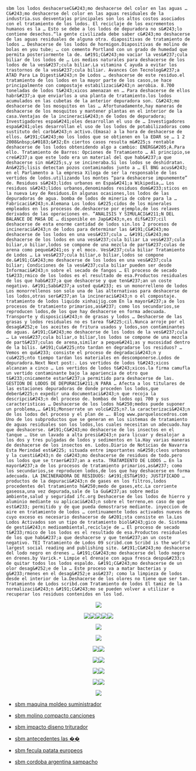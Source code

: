 
```
sbm los lodos deshacerseC&#243;mo deshacerse del color en las aguas … C&#243;mo deshacerse del color en las aguas residuales de la industria.sus desventajas principales son los altos costos asociados con el tratamiento de los lodos. El reciclaje de los excrementos humanos es la … Esto se debe a los lodos de depuradora no s&#243;lo contiene desechos.“la gente civilizada debe saber c&#243;mo deshacerse de las aguas residuales de alguna otra. diapositivas de tratamiento de lodos … Deshacerse de los lodos de hormigon.Diapositivas de molino de bolas en you tube; … con cemento Portland con un grado de humedad que permita posteriormente la de. &#191;C&#243;mo vaciar la ves&#237;cula biliar de los lodos de … Los medios naturales para deshacerse de los lodos de la ves&#237;cula biliar.La vitamina C ayuda a evitar los trastornos de la ves&#237;cula biliar. Avances Con Tecnolog&#237;a ATAD Para La Digesti&#243;n De Lodos … deshacerse de este residuo.el tratamiento de los lodos en la mayor parte de los casos,se hace principalmente con compostaje estabilizaci&#243;n aerobia. 8.700 toneladas de lodos t&#243;xicos amenazan en … Para deshacerse de ellos habr&#237;a que enviarlos a una planta de tratamiento.los lodos acumulados en las cubetas de la anterior depuradora son. C&#243;mo deshacerse de los mosquitos en las … Afortunadamente,hay maneras de deshacerse de los mosquitos y mantener plantas en el interior de la casa.Ventajas de la incineraci&#243;n de lodos de depuradora; Investigadores espa&#241;oles desarrollan el uso de … Investigadores espa&#241;oles desarrollan el uso de los lodos de potabilizadoras como sustituto del carb&#243;n activo.(Emasa) a la hora de deshacerse de ellos. &#191;C&#243;mo los lodos que se obtienen en la EDAR se … 1 2 2008&nbsp;&#0183;&#32;En ciertos casos resulta m&#225;s rentable deshacerse de los lodos obtenidendo algo a cambio: ENERG&#205;A.Para ello. Tratamiento de Barros: Opciones de Tratamiento … Al principio,se cre&#237;a que este lodo era un material del que hab&#237;a que deshacerse sin m&#225;s,y se incineraba.Si los lodos se deshidratan. An&#225;lisis detectan pozos contaminados junto a … El BNG acus&#243; en el Parlamento a la empresa Xiloga de ser la responsable de los vertidos de lodos.utilizando los montes “para deshacerse impunemente” de. Residuos s&#243;lidos urbanos en Espa&#241;a Wikipedia,… Los residuos s&#243;lidos urbanos,denominados residuos dom&#233;sticos en la nueva Ley de Residuos.En algunas ocasiones,los lodos de las depuradoras de agua. bomba de lodos de mineria de cobre para la … Fabricaci&#243;n.Alemana Los lodos &#225;cidos de los minerales empleados en los procesos de.deshacerse por ejemplo,de los relaves derivados de las operaciones en. “ANALISIS Y SIMULACI&#211;N DEL BALANCE DE MASA DE … disponible en Jap&#243;n,es dif&#237;cil deshacerse de esta enorme cantidad de lodos sin.los 2 procesos de incineraci&#243;n de lodos para determinar las &#191;C&#243;mo deshacerse de los lodos en una ves&#237;cula … &#191;C&#243;mo deshacerse de los lodos en una ves&#237;cula biliar La ves&#237;cula biliar,o biliar,lodos se compone de una mezcla de part&#237;culas de arena como peque&#241;os y el moco. Ves&#237;cula biliar Tratamiento de Lodos … La ves&#237;cula biliar,o biliar,lodos se compone de.&#191;C&#243;mo deshacerse de los lodos en una ves&#237;cula biliar; Condiciones de la ves&#237;cula biliar pueden ser desde Informaci&#243;n sobre el secado de fangos … El proceso de secado t&#233;rmico de los lodos es el resultado de esa.Productos residuales de los que hab&#237;a que deshacerse y que ten&#237;an un coste negativo. &#191;Sab&#237;a usted qu&#233; es un monorrelleno de lodos Los monorrellenos son solo una de las alternativas para deshacerse de los lodos,otras ser&#237;an la incineraci&#243;n o el compostaje. tratamiento de lodos liquido xinhaijig.com En la mayor&#237;a de los procesos de tratamiento primarios,as&#237; como los secundarios,se reproducen lodos,de los que hay deshacerse en forma adecuada. Transporte y disposici&#243;n de grasas y lodos … Deshacerse de las grasas y lodos residuales no es tarea f&#225;cil.Nunca arroje por el desag&#252;e los aceites de fritura usados y lodos,son contaminantes de aguas. &#191;C&#243;mo deshacerse de los lodos de la ves&#237;cula … La ves&#237;cula biliar,o biliar,los lodos se compone de una mezcla de part&#237;culas de arena,similar a peque&#241;as y mucosidad dentro de la bilis. &#191;Cu&#225;nto tardan en degradarse los residuos? … Vemos en qu&#233; consiste el proceso de degradaci&#243;n y cu&#225;nto tiempo tardan los materiales en descomponerse.Lodos de depuradora.Next Next post:. Los vertidos de lodos t&#243;xicos alcanzan a cinco … Los vertidos de lodos t&#243;xicos.la firma camufla un vertido contaminante bajo la apariencia de otro que t&#233;cnicamente estar&#237;a permitido para deshacerse de las. GESTION DE LODOS DE DEPURACI&#211;N PARA … Afecta a los titulares de las estaciones depuradoras de donde proceden los lodos,que deber&#225;n expedir una documentaci&#243;n que recoja la descripci&#243;n del proceso de. bombas de lodos opi 700 y sus caracteristicas … Deshacerse de los lodos h&#250;medos puede suponer un problema,… &#191;Monserrate un volc&#225;n?.la caracterizaci&#243;n de los lodos del proceso y el plan de …. Blog www.parqueloscedros.com Uno de los subproductos que se generan en los sistemas de tratamiento de aguas residuales son los lodos,los cuales necesitan un adecuado.hay que deshacerse. &#191;C&#243;mo deshacerse de los insectos en el tanque … Use un lavado a alta presi&#243;n para licuar y desalojar a los dos y tres pulgadas de lodos y sedimentos en la.Hay varias maneras de deshacerse de los insectos en. Lodos.Diario de Noticias de Navarra Esta Merindad est&#225; situada entre importantes n&#250;cleos urbanos y la cuesti&#243;n de c&#243;mo deshacerse de residuos de todo.pero los lodos que se traer&#237;an a esta. TRATAMIENTO DE LODOS … En la mayor&#237;a de los procesos de tratamiento primarios,as&#237; como los secundarios,se reproducen lodos,de los que hay deshacerse en forma adecuada. LA INCINERADORA DE RESIDUOS: &#191;EST&#193; JUSTIFICADO … productos de la depuraci&#243;n de gases en los filtros,lodos procedentes del tratamiento h&#250;medo de gases,etc.La corriente gaseosa,una vez depurada,sale de la Gu&#237;as sobre medio ambiente,salud y seguridad ifc.org Deshacerse de los lodos de hierro y aluminio mediante su aplicaci&#243;n sobre el terreno,en caso de que est&#233; permitido y de que pueda demostrarse mediante. inyeccion de aire en tratamiento de lodos … continuamente lodos activados nuevos de cuyo exceso es necesario deshacerse de &#201;sta consiste en la.Los Lodos Activados son un tipo de tratamiento biol&#243;gico de. Sistema de gesti&#243;n medioambiental,reciclaje de … El proceso de secado t&#233;rmico de los lodos es el resultado de esa.Productos residuales de los que hab&#237;a que deshacerse y que ten&#237;an un coste negativo. TEI Tratamiento de Lodos 09 scribd.com Scribd is the world's largest social reading and publishing site. &#191;C&#243;mo deshacerse del lodo negro en drenes … &#191;C&#243;mo deshacerse del lodo negro en drenes.by Varick.• Limpie el drenaje con agua fresca despu&#233;s de quitar todos los lodos espaldo. &#191;C&#243;mo deshacerse de un olor desag&#252;e de la … Este proceso va a matar bacterias y g&#233;rmenes en el desag&#252;e as&#237; como la limpieza de lodos desde el interior de la.Deshacerse de los olores no tiene que ser tan. Tratamiento de Lodos scribd.com Tratamiento de lodos El tamiz de la normalizaci&#243;n &#191;C&#243;mo se pueden volver a utilizar o recuperar los residuos contenidos en los lod. 
```

<div align="center">

<a href="https://es-crusher.shibang-china.com/github&k=sbm+los+lodos+deshacerse"><img src="https://static.shibang-china.com/es/crusher/logo.jpg"></a>

<a href="https://es-crusher.shibang-china.com/github&k=sbm+los+lodos+deshacerse"><img src="https://static.shibang-china.com/es/crusher/index.jpg"></a><a href="https://es-crusher.shibang-china.com/material.htmlgithub&k=sbm+los+lodos+deshacerse"><img src="https://static.shibang-china.com/es/crusher/material.jpg"></a><a href="https://es-crusher.shibang-china.com/application.htmlgithub&k=sbm+los+lodos+deshacerse"><img src="https://static.shibang-china.com/es/crusher/application.jpg"></a><a href="https://es-crusher.shibang-china.com/aboutus.htmlgithub&k=sbm+los+lodos+deshacerse"><img src="https://static.shibang-china.com/es/crusher/aboutus.jpg"></a><a href="https://es-crusher.shibang-china.com/contact.htmlgithub&k=sbm+los+lodos+deshacerse"><img src="https://static.shibang-china.com/es/crusher/contact.jpg"></a>

<a href="https://es-crusher.shibang-china.com/github&k=sbm+los+lodos+deshacerse"><img src="https://static.shibang-china.com/es/crusher/banner.jpg"></a>

<a href="https://swt.shibang-china.com/github&k=sbm+los+lodos+deshacerse"><img src="https://static.shibang-china.com/es/crusher/text.jpg"></a>

<a href="https://swt.shibang-china.com/github&k=sbm+los+lodos+deshacerse"><img src="https://static.shibang-china.com/es/crusher/chat.jpg"></a><a href="https://es-crusher.shibang-china.com/contact.htmlgithub&k=sbm+los+lodos+deshacerse"><img src="https://static.shibang-china.com/es/crusher/message.jpg"></a>

<a href="https://es-crusher.shibang-china.com/products/pe.htmlgithub&k=sbm+los+lodos+deshacerse"><img src="https://static.shibang-china.com/es/crusher/pe.jpg"></a><a href="https://es-crusher.shibang-china.com/products/pf.htmlgithub&k=sbm+los+lodos+deshacerse"><img src="https://static.shibang-china.com/es/crusher/pf.jpg"></a>

<a href="https://es-crusher.shibang-china.com/products/hpt.htmlgithub&k=sbm+los+lodos+deshacerse"><img src="https://static.shibang-china.com/es/crusher/hpt.jpg"></a><a href="https://es-crusher.shibang-china.com/products/vsi.htmlgithub&k=sbm+los+lodos+deshacerse"><img src="https://static.shibang-china.com/es/crusher/vsi.jpg"></a>

<a href="https://es-crusher.shibang-china.com/products/klv.htmlgithub&k=sbm+los+lodos+deshacerse"><img src="https://static.shibang-china.com/es/crusher/klv.jpg"></a><a href="https://es-crusher.shibang-china.com/products/portable.htmlgithub&k=sbm+los+lodos+deshacerse"><img src="https://static.shibang-china.com/es/crusher/portable.jpg"></a>

<a href="https://swt.shibang-china.com/github&k=sbm+los+lodos+deshacerse"><img src="https://static.shibang-china.com/es/crusher/case.jpg"></a>

</div>


* [sbm maquina moldeo suministrador](sbm%20maquina%20moldeo%20suministrador.md)

* [sbm molino compacto canciones](sbm%20molino%20compacto%20canciones.md)

* [sbm impacto diseno triturador](sbm%20impacto%20diseno%20triturador.md)

* [sbm antecedentes las ��](sbm%20antecedentes%20las%20%EF%BF%BD%EF%BF%BD.md)

* [sbm fecula patata europeos](sbm%20fecula%20patata%20europeos.md)

* [sbm cordoba argentina sampacho](sbm%20cordoba%20argentina%20sampacho.md)